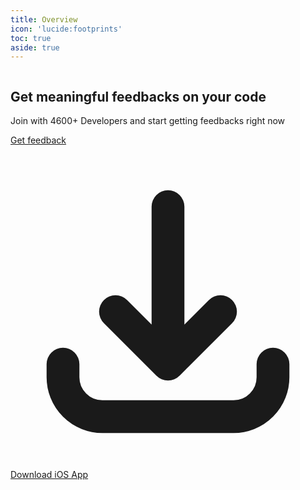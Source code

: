 ```yaml
---
title: Overview
icon: 'lucide:footprints'
toc: true
aside: true
---
```


<div class="relative bg-gray-50">
    <div class="absolute bottom-0 right-0 overflow-hidden lg:inset-y-0">
        <img class="w-auto h-full" src="https://d33wubrfki0l68.cloudfront.net/1e0fc04f38f5896d10ff66824a62e466839567f8/699b5/images/hero/3/background-pattern.png" alt="" />
    </div>

  <section class="relative py-12 sm:py-16 lg:pt-20 lg:pb-36">
        <div class="px-4 mx-auto sm:px-6 lg:px-8 max-w-7xl">
            <div class="grid grid-cols-1 gap-y-8 lg:items-center lg:grid-cols-2 sm:gap-y-20 xl:grid-cols-5">
                <div class="text-center xl:col-span-2 lg:text-left md:px-16 lg:px-0">
                    <div class="max-w-sm mx-auto sm:max-w-md md:max-w-full">
                        <h1 class="text-4xl font-bold leading-tight text-gray-900 sm:text-5xl sm:leading-tight lg:text-6xl lg:leading-tight font-pj">Get meaningful feedbacks on your code</h1>


  <p class="mt-4 text-lg text-gray-900 lg:mt-0 lg:ml-4 font-pj">Join with <span class="font-bold">4600+ Developers</span> and start getting feedbacks right now</p>
                        </div>
                    </div>

  <div class="mt-8 sm:flex sm:items-center sm:justify-center lg:justify-start sm:space-x-5 lg:mt-12">
                        <a
                            href="#"
                            title=""
                            class="inline-flex items-center px-8 py-4 text-lg font-bold text-white transition-all duration-200 bg-gray-900 border border-transparent rounded-xl focus:outline-none focus:ring-2 focus:ring-offset-2 focus:ring-gray-900 font-pj justif-center hover:bg-gray-600"
                            role="button"
                        >
                            Get feedback
                        </a>

  <a
                            href="#"
                            title=""
                            class="inline-flex items-center px-4 py-4 mt-4 text-lg font-bold transition-all duration-200 bg-transparent border border-transparent sm:mt-0 font-pj justif-center rounded-xl focus:outline-none focus:ring-2 focus:ring-offset-2 focus:ring-gray-300 hover:bg-gray-200 focus:bg-gray-200"
                            role="button"
                        >
                            <svg class="w-5 h-5 mr-2" xmlns="http://www.w3.org/2000/svg" fill="none" viewBox="0 0 24 24" stroke="currentColor">
                                <path stroke-linecap="round" stroke-linejoin="round" stroke-width="2.5" d="M4 16v1a3 3 0 003 3h10a3 3 0 003-3v-1m-4-4l-4 4m0 0l-4-4m4 4V4"></path>
                            </svg>
                            Download iOS App
                        </a>
                    </div>
                </div>

  <div class="xl:col-span-3">
                    <img class="w-full mx-auto scale-110" src="/code_4x_postspark_2025-10-29_12-44-42.webp" alt="" />
                </div>
            </div>
        </div>
    </section>
</div>

